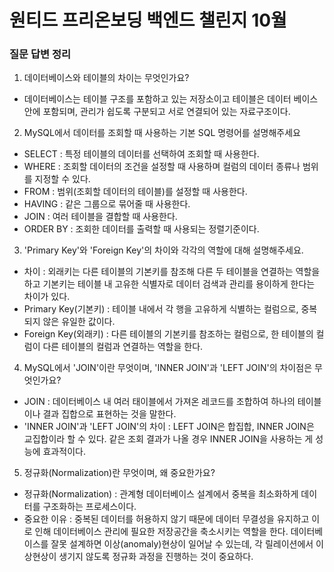 # 원티드 프리온보딩 백엔드 챌린지 10월

### 질문 답변 정리

1. 데이터베이스와 테이블의 차이는 무엇인가요? 
  - 데이터베이스는 테이블 구조를 포함하고 있는 저장소이고 테이블은 데이터 베이스 안에 포함되며, 관리가 쉽도록 구분되고 서로 연결되어 있는 자료구조이다. 
2. MySQL에서 데이터를 조회할 때 사용하는 기본 SQL 명령어를 설명해주세요
  - SELECT : 특정 테이블의 데이터를 선택하여 조회할 때 사용한다. 
  - WHERE : 조회할 데이터의 조건을 설정할 때 사용하며 컬럼의 데이터 종류나 범위를 지정할 수 있다.
  - FROM : 범위(조회할 데이터의 테이블)를 설정할 때 사용한다.
  - HAVING : 같은 그룹으로 묶어줄 때 사용한다. 
  - JOIN : 여러 테이블을 결합할 때 사용한다. 
  - ORDER BY : 조회한 데이터를 출력할 때 사용되는 정렬기준이다.
3. 'Primary Key'와 'Foreign Key'의 차이와 각각의 역할에 대해 설명해주세요.
  - 차이 : 외래키는 다른 테이블의 기본키를 참조해 다른 두 테이블을 연결하는 역할을 하고 기본키는 테이블 내 고유한 식별자로 데이터 검색과 관리를 용이하게 한다는 차이가 있다. 
  - Primary Key(기본키) : 테이블 내에서 각 행을 고유하게 식별하는 컬럼으로, 중복되지 않은 유일한 값이다.
  - Foreign Key(외래키) : 다른 테이블의 기본키를 참조하는 컬럼으로, 한 테이블의 컬럼이 다른 테이블의 컬럼과 연결하는 역할을 한다. 
4. MySQL에서 'JOIN'이란 무엇이며, 'INNER JOIN'과 'LEFT JOIN'의 차이점은 무엇인가요?
  - JOIN : 데이터베이스 내 여러 태이블에서 가져온 레코드를 조합하여 하나의 테이블이나 결과 집합으로 표현하는 것을 말한다.
  - 'INNER JOIN'과 'LEFT JOIN'의 차이 : LEFT JOIN은 합집합, INNER JOIN은 교집합이라 할 수 있다. 같은 조회 결과가 나올 경우 INNER JOIN을 사용하는 게 성능에 효과적이다. 
5. 정규화(Normalization)란 무엇이며, 왜 중요한가요?
  - 정규화(Normalization) : 관계형 데이터베이스 설계에서 중복을 최소화하게 데이터를 구조화하는 프로세스이다. 
  - 중요한 이유 : 중복된 데이터를 허용하지 않기 때문에 데이터 무결성을 유지하고 이로 인해 데이터베이스 관리에 필요한 저장공간을 축소시키는 역할을 한다. 데이터베이스를 잘못 설계하면 이상(anomaly)현상이 일어날 수 있는데, 각 릴레이션에서 이상현상이 생기지 않도록 정규화 과정을 진행하는 것이 중요하다.
